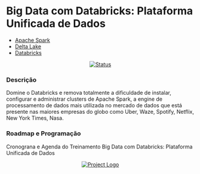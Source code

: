 # Big Data com Databricks: Plataforma Unificada de Dados

- [Apache Spark](https://spark.apache.org/)
- [Delta Lake](https://delta.io/)
- [Databricks](https://www.databricks.com/)

<div align="center">

[![Status](https://img.shields.io/badge/status-active-success.svg)]()

</div>

### Descrição
Domine o Databricks e remova totalmente a dificuldade de instalar, configurar e administrar clusters de Apache Spark, 
a engine de processamento de dados mais utilizada no mercado de dados que está presente nas maiores empresas do globo 
como Uber, Waze, Spotify, Netflix, New York Times, Nasa.

### Roadmap e Programação
Cronograna e Agenda do Treinamento 
Big Data com Databricks: Plataforma Unificada de Dados

<p align="center">
  <a href="" rel="noopener">
    <img src="https://github.com/owshq-plumbers/trn-cc-bg-databricks/blob/main/images/roadmap-databricks.excalidraw.png" alt="Project Logo">
 </a>
</p>